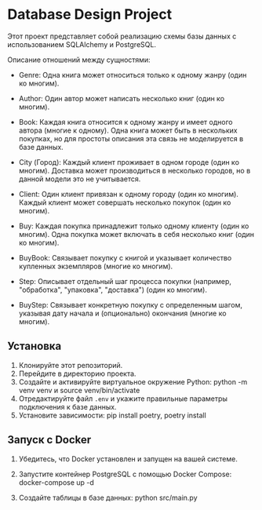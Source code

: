 # Database Design Project

Этот проект представляет собой реализацию схемы базы данных с использованием SQLAlchemy и PostgreSQL.

Описание отношений между сущностями:

* Genre:
        Одна книга может относиться только к одному жанру (один ко многим).

* Author:
        Один автор может написать несколько книг (один ко многим).

* Book:
        Каждая книга относится к одному жанру и имеет одного автора (многие к одному).
        Одна книга может быть в нескольких покупках, но для простоты описания эта связь не моделируется в базе данных.

* City (Город):
        Каждый клиент проживает в одном городе (один ко многим).
        Доставка может производиться в несколько городов, но в данной модели это не учитывается.

* Client:
        Один клиент привязан к одному городу (один ко многим).
        Каждый клиент может совершать несколько покупок (один ко многим).

* Buy:
        Каждая покупка принадлежит только одному клиенту (один ко многим).
        Одна покупка может включать в себя несколько книг (один ко многим).

* BuyBook:
        Связывает покупку с книгой и указывает количество купленных экземпляров (многие ко многим).

* Step:
        Описывает отдельный шаг процесса покупки (например, "обработка", "упаковка", "доставка") (один ко многим).

* BuyStep:
        Связывает конкретную покупку с определенным шагом, указывая дату начала и (опционально) окончания (многие ко многим).


## Установка

1. Клонируйте этот репозиторий.
2. Перейдите в директорию проекта.
3. Создайте и активируйте виртуальное окружение Python:
python -m venv venv и 
source venv/bin/activate
4. Отредактируйте файл `.env` и укажите правильные параметры подключения к базе данных.
5. Установите зависимости:
pip install poetry, poetry install

## Запуск с Docker

1. Убедитесь, что Docker установлен и запущен на вашей системе.

2. Запустите контейнер PostgreSQL с помощью Docker Compose:
docker-compose up -d
3. Создайте таблицы в базе данных:
python src/main.py